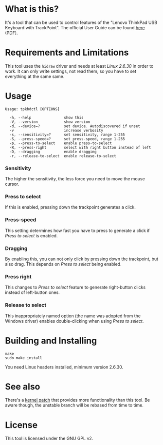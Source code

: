 What is this?
=============

It's a tool that can be used to control features of the
"Lenovo ThinkPad USB Keyboard with TrackPoint".
The official User Guide can be found [here][1] (PDF).

[1]: http://download.lenovo.com/ibmdl/pub/pc/pccbbs/options_iso/45k1918_ug.pdf "User Guide"

Requirements and Limitations
============================

This tool uses the `hidraw` driver and needs at least *Linux 2.6.30* in order
to work. It can only write settings, not read them, so you have to set
everything at the same same.

Usage
=====

    Usage: tpkbdctl [OPTIONS]
    
      -h, --help               show this
      -V, --version            show version
      -d, --device=?           set device. Autodiscovered if unset
      -v                       increase verbosity
      -s, --sensitivity=?      set sensitivity, range 1-255
      -S, --press-speed=?      set press-speed, range 1-255
      -p, --press-to-select    enable press-to-select
      -R, --press-right        select with right button instead of left
      -D, --dragging           enable dragging
      -r, --release-to-select  enable release-to-select


### Sensitivity
The higher the sensitivity, the less force you need to move the mouse cursor.

### Press to select
If this is enabled, pressing down the trackpoint generates a click.

### Press-speed
This setting determines how fast you have to press to generate a click if
*Press to select* is enabled.

### Dragging
By enabling this, you can not only click by pressing down the trackpoint, but
also drag. This depends on *Press to select* being enabled.

### Press right
This changes to *Press to select* feature to generate right-button clicks
instead of left-button ones.

### Release to select
This inappropriately named option (the name was adopted from the Windows driver)
enables double-clicking when using *Press to select*.


Building and Installing
=======================

    make
    sudo make install

You need Linux headers installed, minimum version 2.6.30.

See also
========

There's a [kernel patch][2] that provides more functionality than this tool.
Be aware though, the unstable branch will be rebased from time to time.

[2]: https://github.com/bseibold/linux/tree/tpkbd-unstable (Kernel patch)

License
=======

This tool is licensed under the GNU GPL v2.

